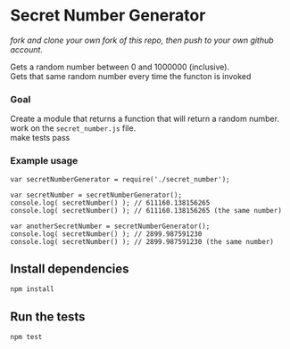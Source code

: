 # Secret Number Generator

_fork and clone your own fork of this repo, then push to your own github account._

Gets a random number between 0 and 1000000 (inclusive).  
Gets that same random number every time the functon is invoked  


### Goal

Create a module that returns a function that will return a random number.  
work on the `secret_number.js` file.  
make tests pass


### Example usage

```
var secretNumberGenerator = require('./secret_number');

var secretNumber = secretNumberGenerator();
console.log( secretNumber() ); // 611160.138156265
console.log( secretNumber() ); // 611160.138156265 (the same number)

var anotherSecretNumber = secretNumberGenerator();
console.log( secretNumber() ); // 2899.987591230
console.log( secretNumber() ); // 2899.987591230 (the same number)
```

## Install dependencies

```
npm install
```

## Run the tests

```
npm test
```